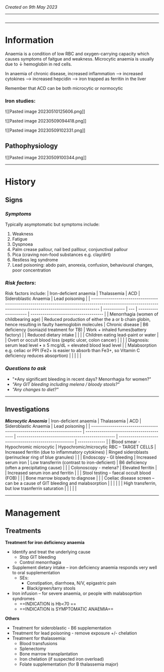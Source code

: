 *Created on 9th May 2023*

---
```toc
```
---

# Information
 
Anaemia is a condition of low RBC and oxygen-carrying capacity which causes symptoms of faitgue and weakness. Microcytic anaemia is usually due to ↓ hemoglobin in red cells. 

In anaemia of chronic disease, increased inflammation --> increased cytokines --> increased hepcidin --> iron trapped as ferritin in the liver

Remember that ACD can be both microcytic or normocytic

### Iron studies:
![[Pasted image 20230510125606.png]]

![[Pasted image 20230509094418.png]]

![[Pasted image 20230509102331.png]]


## Pathophysiology
![[Pasted image 20230509100344.png]]

--- 
# History
## Signs
### *Symptoms*
Typically asymptomatic but symptoms include:
1. Weakness
2. Fatigue 
3. Dyspnoea
4. Palm crease pallour, nail bed palllour, conjunctival pallour 
5. Pica (craving non-food substances e.g. clay/dirt)
6. Restless leg syndrome
7. Lead poisoning: abdo pain, anorexia, confusion, behavioural changes, poor concentration


### *Risk factors*:
Risk factors include:
| Iron-deficient anaemia                                                                                                                                           | Thalassemia | ACD | Sideroblastic Anaemia | Lead poisoning                        |
| ---------------------------------------------------------------------------------------------------------------------------------------------------------------- | ----------- | --- | --------------------- | ------------------------------------- |
| Menorrhagia (women of childbearing age) | Reduced production of either the a or b chain globin, hence resulting in faulty haemoglobin molecules            |  Chronic disease   |    B6 deficiency (isoniazid treatment for TB)                   | Work + inhaled fumes(battery factory) |
| Reduced dietary intake                                                                                                                                           |             |     |                       | Children eating lead-paint or water   |
| Overt or occult blood loss (peptic ulcer, colon cancer)                                                                                                          |             |     |                       |   Diagnosis: serum lead level • ≥ 5 mcg/dL = elevated blood lead level                                    |
| Malabsorption e.g. celiac or PPI (Fe2+ is easier to absorb than Fe3+, so Vitamin C deficiency reduces absoprtion)                                                                                                                                                                 |             |     |                       |                                       |

### *Questions to ask*
- "*Any significant bleeding in recent days? Menorrhagia for women?"
- *"Any GIT bleeding including melena / bloody stools?"*
- *"Any changes to diet?"*

---

## Investigations

***Microcytic Anaemia***
| Iron-deficient anaemia                                                    | Thalassemia                               | ACD                                                | Sideroblastic Anaemia                                   | Lead poisoning |
| ------------------------------------------------------------------------- | ----------------------------------------- | -------------------------------------------------- | ------------------------------------------------------- | -------------- |
| Blood smear - Hypochromic microcytic                                      | Hypochromic/microcytic RBC – TARGET CELLS | Increased ferritin (due to inflammatory cytokines) | Ringed sideroblasts (perinuclear ring of blue granules) |                |
| Endoscopy - GI bleeding                                                   | Increased serum iron                       | Low transferrin (contrast to iron-deficient)                                   | B6 deficiency (often a precipitating cause)             |                |
| Colonoscopy - melena?                                                     |  Elevated ferritin                                         |                                                    | Increased serum iron and ferritin                       |                |
| Stool testing – faecal occult blood (FOB)                                 |                                           |                                                    | Bone marrow biopady to diagnose                         |                |
| Coeliac disease screen – can be a cause of GIT bleeding and malabsorption |                                           |                                                    |                                                         |                |
| High transferrin, but low trasnferrin saturation                                                                          |                                           |                                                    |                                                         |                |



---

# Management
## Treatments
**Treatment for iron deficiency anaemia**
-   Identify and treat the underlying cause
	- Stop GIT bleeding
	- Control menorrhagia
- Supplement dietary intake – iron deficiency anaemia responds very well to oral supplementation
	- SEs:
		- Constipation, diarrhoea, N/V, epigastric pain
		- Black/green/tarry stools
-   Iron infusion – for severe anaemia, or people with malabsoprtion syndromes
	- ==INDICATION is Hb<70 == 
	- ==INDICATION is SYMPTOMATIC ANAEMIA==

**Others**
- Treatment for sideroblastic - B6 supplementation
- Treatment for lead poisoning - remove exposure +/- chelation
- Treatment for thalassemia:
	- Blood transfusions
	- Splenectomy
	- Bone marrow transplantation
	- Iron chelation (if suspected iron overload)
	- Folate supplementation (for B thalassemia major)


